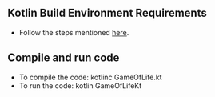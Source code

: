 ## Kotlin Build Environment Requirements
- Follow the steps mentioned [here](https://www.geeksforgeeks.org/kotlin-environment-setup-for-command-line/).
## Compile and run code
- To compile the code: kotlinc GameOfLife.kt
- To run the code: kotlin GameOfLifeKt
